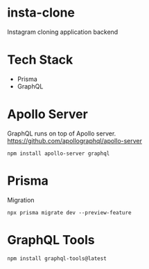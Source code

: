 # insta-clone

Instagram cloning application backend

# Tech Stack

- Prisma
- GraphQL

# Apollo Server

GraphQL runs on top of Apollo server.
https://github.com/apollographql/apollo-server

```
npm install apollo-server graphql
```

# Prisma

Migration

```
npx prisma migrate dev --preview-feature
```

# GraphQL Tools

```
npm install graphql-tools@latest
```
